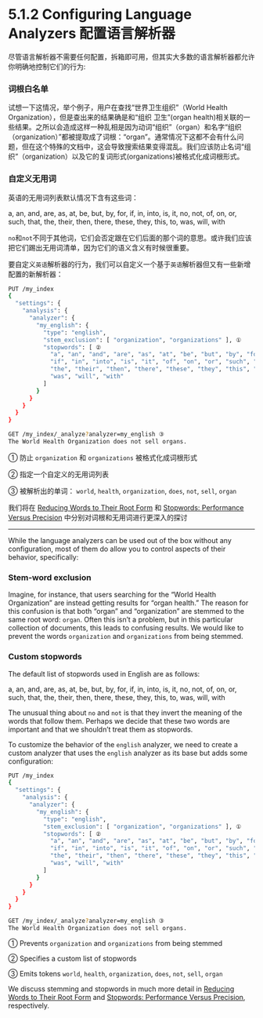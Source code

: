 # 5.1.2 Configuring Language Analyzers 配置语言解析器

尽管语言解析器不需要任何配置，拆箱即可用，但其实大多数的语言解析器都允许你明确地控制它们的行为:

### 词根白名单

试想一下这情况，举个例子，用户在查找“世界卫生组织”（World Health Organization），但是查出来的结果确是和“组织 卫生”(organ health)相关联的一些结果。之所以会造成这样一种乱相是因为动词“组织”（organ）和名字“组织（organization）”都被提取成了词根：“organ”。通常情况下这都不会有什么问题，但在这个特殊的文档中，这会导致搜索结果变得混乱。我们应该防止名词“组织”（organization）以及它的复词形式(organizations)被格式化成词根形式。

### 自定义无用词

英语的无用词列表默认情况下含有这些词：

a, an, and, are, as, at, be, but, by, for, if, in, into, is, it,
no, not, of, on, or, such, that, the, their, then, there, these,
they, this, to, was, will, with

`no`和`not`不同于其他词，它们会否定跟在它们后面的那个词的意思。或许我们应该把它们踢出无用词清单，因为它们的语义含义有时候很重要。

要自定义`英语`解析器的行为，我们可以自定义一个基于`英语`解析器但又有一些新增配置的新解析器：

```bash
PUT /my_index
{
  "settings": {
    "analysis": {
      "analyzer": {
        "my_english": {
          "type": "english",
          "stem_exclusion": [ "organization", "organizations" ], ①
          "stopwords": [ ②
            "a", "an", "and", "are", "as", "at", "be", "but", "by", "for",
            "if", "in", "into", "is", "it", "of", "on", "or", "such", "that",
            "the", "their", "then", "there", "these", "they", "this", "to",
            "was", "will", "with"
          ]
        }
      }
    }
  }
}

GET /my_index/_analyze?analyzer=my_english ③
The World Health Organization does not sell organs.
```

① 防止 `organization` 和 `organizations` 被格式化成词根形式

② 指定一个自定义的无用词列表

③ 被解析出的单词： `world`, `health`, `organization`, `does`, `not`, `sell`, `organ`

我们将在  [Reducing Words to Their Root Form](https://www.elastic.co/guide/en/elasticsearch/guide/current/stemming.html) 和 [Stopwords: Performance Versus Precision](https://www.elastic.co/guide/en/elasticsearch/guide/current/stopwords.html) 中分别对词根和无用词进行更深入的探讨

***

While the language analyzers can be used out of the box without any configuration, most of them do allow you to control aspects of their behavior, specifically:

### Stem-word exclusion

Imagine, for instance, that users searching for the “World Health Organization” are instead getting results for “organ health.” The reason for this confusion is that both “organ” and “organization” are stemmed to the same root word: `organ`. Often this isn’t a problem, but in this particular collection of documents, this leads to confusing results. We would like to prevent the words `organization` and `organizations` from being stemmed.

### Custom stopwords

The default list of stopwords used in English are as follows:

a, an, and, are, as, at, be, but, by, for, if, in, into, is, it,
no, not, of, on, or, such, that, the, their, then, there, these,
they, this, to, was, will, with

The unusual thing about `no` and `not` is that they invert the meaning of the words that follow them. Perhaps we decide that these two words are important and that we shouldn’t treat them as stopwords.

To customize the behavior of the `english` analyzer, we need to create a custom analyzer that uses the `english` analyzer as its base but adds some configuration:

```bash
PUT /my_index
{
  "settings": {
    "analysis": {
      "analyzer": {
        "my_english": {
          "type": "english",
          "stem_exclusion": [ "organization", "organizations" ], ①
          "stopwords": [ ②
            "a", "an", "and", "are", "as", "at", "be", "but", "by", "for",
            "if", "in", "into", "is", "it", "of", "on", "or", "such", "that",
            "the", "their", "then", "there", "these", "they", "this", "to",
            "was", "will", "with"
          ]
        }
      }
    }
  }
}

GET /my_index/_analyze?analyzer=my_english ③
The World Health Organization does not sell organs.
```

① Prevents `organization` and `organizations` from being stemmed

② Specifies a custom list of stopwords

③ Emits tokens `world`, `health`, `organization`, `does`, `not`, `sell`, `organ`

We discuss stemming and stopwords in much more detail in [Reducing Words to Their Root Form](https://www.elastic.co/guide/en/elasticsearch/guide/current/stemming.html) and [Stopwords: Performance Versus Precision](https://www.elastic.co/guide/en/elasticsearch/guide/current/stopwords.html), respectively.
